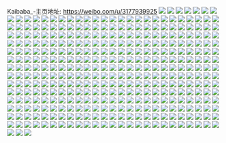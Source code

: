 Kaibaba_-主页地址: https://weibo.com/u/3177939925 
![](https://wx4.sinaimg.cn/mw2000/bd6b83d5gy1h9pket3kxaj223u35sx6p.jpg) 
![](https://wx4.sinaimg.cn/mw2000/bd6b83d5gy1h9pkeo6acmj223u35re82.jpg) 
![](https://wx4.sinaimg.cn/mw2000/bd6b83d5gy1h9pke704ovj227d1huhdu.jpg) 
![](https://wx4.sinaimg.cn/mw2000/bd6b83d5gy1h9pkdm671cj22id33z7wj.jpg) 
![](https://wx4.sinaimg.cn/mw2000/bd6b83d5gy1h9pkf0ixo8j228h35su0z.jpg) 
![](https://wx4.sinaimg.cn/mw2000/bd6b83d5gy1h9faacvlvkj21ww2v24qr.jpg) 
![](https://wx4.sinaimg.cn/mw2000/bd6b83d5gy1h9faang44vj20si14xjzm.jpg) 
![](https://wx4.sinaimg.cn/mw2000/bd6b83d5gy1h9faaewk1hj21c01pk4qp.jpg) 
![](https://wx4.sinaimg.cn/mw2000/bd6b83d5gy1h9faabdg7rj223u35shdu.jpg) 
![](https://wx4.sinaimg.cn/mw2000/bd6b83d5gy1h9faakhlcij223u35su0y.jpg) 
![](https://wx4.sinaimg.cn/mw2000/bd6b83d5gy1h9faamzw4oj223u35s7wj.jpg) 
![](https://wx4.sinaimg.cn/mw2000/bd6b83d5gy1h9faa7uj6vj222a35snpf.jpg) 
![](https://wx4.sinaimg.cn/mw2000/bd6b83d5gy1h9faae3d93j21n02ka7wi.jpg) 
![](https://wx4.sinaimg.cn/mw2000/bd6b83d5gy1h9faaw1879j23344mob2c.jpg) 
![](https://wx4.sinaimg.cn/mw2000/bd6b83d5gy1h6y44dkkt3j223u35re82.jpg) 
![](https://wx4.sinaimg.cn/mw2000/bd6b83d5gy1h6y4456timj223u35s7wi.jpg) 
![](https://wx4.sinaimg.cn/mw2000/bd6b83d5gy1h6y44n6l9lj223u35s440.jpg) 
![](https://wx4.sinaimg.cn/mw2000/bd6b83d5gy1h6y44ywxn5j21td2k50wo.jpg) 
![](https://wx4.sinaimg.cn/mw2000/bd6b83d5gy1h6y44tuzbhj21op2gf4qp.jpg) 
![](https://wx4.sinaimg.cn/mw2000/bd6b83d5gy1h6y44s2fmfj21nz1v2qv5.jpg) 
![](https://wx4.sinaimg.cn/mw2000/bd6b83d5gy1h6y44xkj2ej21c41s6ac7.jpg) 
![](https://wx4.sinaimg.cn/mw2000/bd6b83d5gy1h6y460um9oj223u35snpf.jpg) 
![](https://wx4.sinaimg.cn/mw2000/bd6b83d5gy1h6y46bjhl5j223t2ueu0x.jpg) 
![](https://wx4.sinaimg.cn/mw2000/bd6b83d5gy1h6t9q4h00rj223u35s1ky.jpg) 
![](https://wx4.sinaimg.cn/mw2000/bd6b83d5gy1h6t9qfo6kej21lo2bne81.jpg) 
![](https://wx4.sinaimg.cn/mw2000/bd6b83d5gy1h6t9q853bsj21yd33dx6p.jpg) 
![](https://wx4.sinaimg.cn/mw2000/bd6b83d5gy1h6t9q6m3fej223u35s0y1.jpg) 
![](https://wx4.sinaimg.cn/mw2000/bd6b83d5gy1h6t9q9g5qqj223u35stg9.jpg) 
![](https://wx4.sinaimg.cn/mw2000/bd6b83d5gy1h6t9qd2f8nj21ki28qu04.jpg) 
![](https://wx4.sinaimg.cn/mw2000/bd6b83d5gy1h6t9qbnhfkj21wx30l7wi.jpg) 
![](https://wx4.sinaimg.cn/mw2000/bd6b83d5gy1h6t9qhl1yej222g35rx6p.jpg) 
![](https://wx4.sinaimg.cn/mw2000/bd6b83d5gy1h6t9q1cg1uj222f2jt7wh.jpg) 
![](https://wx4.sinaimg.cn/mw2000/bd6b83d5gy1h6eluaihw8j223u35s42m.jpg) 
![](https://wx4.sinaimg.cn/mw2000/bd6b83d5gy1h6elucjpv3j22192upe81.jpg) 
![](https://wx4.sinaimg.cn/mw2000/bd6b83d5gy1h6elueiw9yj223u35snpd.jpg) 
![](https://wx4.sinaimg.cn/mw2000/bd6b83d5gy1h6elumef1hj225l338e84.jpg) 
![](https://wx4.sinaimg.cn/mw2000/bd6b83d5gy1h6em392k9kj21y71fbu0x.jpg) 
![](https://wx4.sinaimg.cn/mw2000/bd6b83d5gy1h6em33n2kmj224f2tv1l1.jpg) 
![](https://wx4.sinaimg.cn/mw2000/bd6b83d5gy1h6elzb33ypj228n2zjqs7.jpg) 
![](https://wx4.sinaimg.cn/mw2000/bd6b83d5gy1h6elxnt6z4j23402c0x6s.jpg) 
![](https://wx4.sinaimg.cn/mw2000/bd6b83d5gy1h6elxwxf7dj20sg1kv7lt.jpg) 
![](https://wx4.sinaimg.cn/mw2000/bd6b83d5gy1h6em0qqnwwj20sg1lqads.jpg) 
![](https://wx4.sinaimg.cn/mw2000/bd6b83d5gy1h63urohst5j21y735qna5.jpg) 
![](https://wx4.sinaimg.cn/mw2000/bd6b83d5gy1h63urm7ruxj223u35sajp.jpg) 
![](https://wx4.sinaimg.cn/mw2000/bd6b83d5gy1h63urwpi49j223u35sqv6.jpg) 
![](https://wx4.sinaimg.cn/mw2000/bd6b83d5gy1h63urtw7qlj222035se83.jpg) 
![](https://wx4.sinaimg.cn/mw2000/bd6b83d5gy1h63uun3svzj223u35s4qr.jpg) 
![](https://wx4.sinaimg.cn/mw2000/bd6b83d5gy1h63us03v1bj20m50yvwii.jpg) 
![](https://wx4.sinaimg.cn/mw2000/bd6b83d5gy1h5tyez3c2vj20u0190whl.jpg) 
![](https://wx4.sinaimg.cn/mw2000/bd6b83d5gy1h5tyfz31x0j20ti11uk00.jpg) 
![](https://wx4.sinaimg.cn/mw2000/bd6b83d5gy1h5tyf5b8o6j20u0190goe.jpg) 
![](https://wx4.sinaimg.cn/mw2000/bd6b83d5gy1h5tyfhwtzij20u01907rf.jpg) 
![](https://wx4.sinaimg.cn/mw2000/bd6b83d5gy1h5tyeo5mx9j20xr17a416.jpg) 
![](https://wx4.sinaimg.cn/mw2000/bd6b83d5gy1h5tyfqznlnj20u0190djg.jpg) 
![](https://wx4.sinaimg.cn/mw2000/bd6b83d5gy1h5tyft9t19j20u019snba.jpg) 
![](https://wx4.sinaimg.cn/mw2000/bd6b83d5gy1h5tyfwon97j20tw12cnbl.jpg) 
![](https://wx4.sinaimg.cn/mw2000/bd6b83d5gy1h5tyey23d5j20u0190wgy.jpg) 
![](https://wx4.sinaimg.cn/mw2000/bd6b83d5gy1h5tygajgvlj22c0340x6q.jpg) 
![](https://wx4.sinaimg.cn/mw2000/bd6b83d5gy1h5keduu0w8j20u019019h.jpg) 
![](https://wx4.sinaimg.cn/mw2000/bd6b83d5gy1h5kedwg6cdj20u0190k61.jpg) 
![](https://wx4.sinaimg.cn/mw2000/bd6b83d5gy1h5kedy0ss3j20se18zdt6.jpg) 
![](https://wx4.sinaimg.cn/mw2000/bd6b83d5gy1h5kee0lztoj20u0190qip.jpg) 
![](https://wx4.sinaimg.cn/mw2000/bd6b83d5gy1h5kee2ldooj21o02yoqv5.jpg) 
![](https://wx4.sinaimg.cn/mw2000/bd6b83d5gy1h5kejblcqzj20u019satu.jpg) 
![](https://wx4.sinaimg.cn/mw2000/bd6b83d5gy1h5kegvhf4jj20nb1ot0z4.jpg) 
![](https://wx4.sinaimg.cn/mw2000/bd6b83d5gy1h5kemmqibhj21900u0qhz.jpg) 
![](https://wx4.sinaimg.cn/mw2000/bd6b83d5gy1h5keo7fwzlj21900u0ap4.jpg) 
![](https://wx4.sinaimg.cn/mw2000/bd6b83d5gy1h5ftcqfs4ej20u0190nec.jpg) 
![](https://wx4.sinaimg.cn/mw2000/bd6b83d5gy1h5ftd0df29j20u0190dx0.jpg) 
![](https://wx4.sinaimg.cn/mw2000/bd6b83d5gy1h5ftcszmdej20tz11utl7.jpg) 
![](https://wx4.sinaimg.cn/mw2000/bd6b83d5gy1h5ftd9zwq7j20u0190k9j.jpg) 
![](https://wx4.sinaimg.cn/mw2000/bd6b83d5gy1h5ftcmmynhj20u0190as9.jpg) 
![](https://wx4.sinaimg.cn/mw2000/bd6b83d5gy1h5ftdda9jqj21900u0k54.jpg) 
![](https://wx4.sinaimg.cn/mw2000/bd6b83d5gy1h5ftdp8sy1j226d2x9b2b.jpg) 
![](https://wx4.sinaimg.cn/mw2000/bd6b83d5gy1h5ftenkbxvj22c033xqv7.jpg) 
![](https://wx4.sinaimg.cn/mw2000/bd6b83d5gy1h5ftezt9ikj20v91dcwxr.jpg) 
![](https://wx4.sinaimg.cn/mw2000/bd6b83d5gy1h5fth2cwyej20u0190x4f.jpg) 
![](https://wx4.sinaimg.cn/mw2000/bd6b83d5gy1h5etzsuhmbj20v90iignx.jpg) 
![](https://wx4.sinaimg.cn/mw2000/bd6b83d5gy1h5d38ldidoj20u0140guv.jpg) 
![](https://wx4.sinaimg.cn/mw2000/bd6b83d5gy1h5d39ag92rj20u01ar7ea.jpg) 
![](https://wx4.sinaimg.cn/mw2000/bd6b83d5gy1h5d38nocasj20u016r18l.jpg) 
![](https://wx4.sinaimg.cn/mw2000/bd6b83d5gy1h5d38q8zwpj20u0190n3m.jpg) 
![](https://wx4.sinaimg.cn/mw2000/bd6b83d5gy1h5d3922e8cj20u017e7c9.jpg) 
![](https://wx4.sinaimg.cn/mw2000/bd6b83d5gy1h5d3ouckqej20u019046p.jpg) 
![](https://wx4.sinaimg.cn/mw2000/bd6b83d5gy1h5d38saqiej20u01907b1.jpg) 
![](https://wx4.sinaimg.cn/mw2000/bd6b83d5gy1h5d38vj9nzj20u014pjyy.jpg) 
![](https://wx4.sinaimg.cn/mw2000/bd6b83d5gy1h5d39bo83kj20u0190tl3.jpg) 
![](https://wx4.sinaimg.cn/mw2000/bd6b83d5gy1h59u8is1raj20u0190jx4.jpg) 
![](https://wx4.sinaimg.cn/mw2000/bd6b83d5gy1h59u8n78j7j20u0190wl0.jpg) 
![](https://wx4.sinaimg.cn/mw2000/bd6b83d5gy1h59u8qc1xmj20u019mdox.jpg) 
![](https://wx4.sinaimg.cn/mw2000/bd6b83d5gy1h59uazibmoj20u0190tho.jpg) 
![](https://wx4.sinaimg.cn/mw2000/bd6b83d5gy1h59uahqwa3j20u01407as.jpg) 
![](https://wx4.sinaimg.cn/mw2000/bd6b83d5gy1h59u8vdrvrj20u0190wm7.jpg) 
![](https://wx4.sinaimg.cn/mw2000/bd6b83d5gy1h59u8s9xd7j20u012hn3g.jpg) 
![](https://wx4.sinaimg.cn/mw2000/bd6b83d5gy1h59u8kyf2kj20u0190agy.jpg) 
![](https://wx4.sinaimg.cn/mw2000/bd6b83d5gy1h59uak0uicj20u01800y5.jpg) 
![](https://wx4.sinaimg.cn/mw2000/bd6b83d5gy1h59uaiu9xmj20u0140wl2.jpg) 
![](https://wx4.sinaimg.cn/mw2000/bd6b83d5gy1h41mwuq5uyj21400u0436.jpg) 
![](https://wx4.sinaimg.cn/mw2000/bd6b83d5gy1h41mwu28omj22dc35sx6p.jpg) 
![](https://wx4.sinaimg.cn/mw2000/bd6b83d5gy1h41mwz2mclj20mi1sw45a.jpg) 
![](https://wx4.sinaimg.cn/mw2000/bd6b83d5gy1h41mwwhs3nj235s23u1ky.jpg) 
![](https://wx4.sinaimg.cn/mw2000/bd6b83d5gy1h41mwxwjl4j223u35rnpd.jpg) 
![](https://wx4.sinaimg.cn/mw2000/bd6b83d5gy1h41mws4q19j223u35se82.jpg) 
![](https://wx4.sinaimg.cn/mw2000/bd6b83d5gy1h41mxerwwvj216l0u0tlq.jpg) 
![](https://wx4.sinaimg.cn/mw2000/bd6b83d5gy1h3z76hkfc5j23402c0u0x.jpg) 
![](https://wx4.sinaimg.cn/mw2000/bd6b83d5gy1h3z76knrx8j22c0340x6p.jpg) 
![](https://wx4.sinaimg.cn/mw2000/bd6b83d5gy1h3z76nk9srj22252q6npd.jpg) 
![](https://wx4.sinaimg.cn/mw2000/bd6b83d5gy1h3z76l8l8yj21900u0tfl.jpg) 
![](https://wx4.sinaimg.cn/mw2000/bd6b83d5gy1h3z76pk5ppj21900u0ai2.jpg) 
![](https://wx4.sinaimg.cn/mw2000/bd6b83d5gy1h3z76qc7z0j20kw1nvgx1.jpg) 
![](https://wx4.sinaimg.cn/mw2000/bd6b83d5gy1h3z76rh8wuj20u0190jx7.jpg) 
![](https://wx4.sinaimg.cn/mw2000/bd6b83d5gy1h3ut40e6ixj21k02c0e81.jpg) 
![](https://wx4.sinaimg.cn/mw2000/bd6b83d5gy1h3ut3loassj22dc1kwhdt.jpg) 
![](https://wx4.sinaimg.cn/mw2000/bd6b83d5gy1h3ut3y4otlj21kw2dcx6p.jpg) 
![](https://wx4.sinaimg.cn/mw2000/bd6b83d5gy1h3ut3v4s49j21591pvtqh.jpg) 
![](https://wx4.sinaimg.cn/mw2000/bd6b83d5gy1h3ut3sd1eaj21kw2dckjl.jpg) 
![](https://wx4.sinaimg.cn/mw2000/bd6b83d5gy1h3ut3pt9yfj21kw2dcu0x.jpg) 
![](https://wx4.sinaimg.cn/mw2000/bd6b83d5gy1h3ut3n8kyyj21k02c07wh.jpg) 
![](https://wx4.sinaimg.cn/mw2000/bd6b83d5gy1h3ut3um3vsj21f624r1kx.jpg) 
![](https://wx4.sinaimg.cn/mw2000/bd6b83d5gy1h3ut43chibj21kw2dc1ky.jpg) 
![](https://wx4.sinaimg.cn/mw2000/bd6b83d5gy1h3ruwjjetgj22c0340b2a.jpg) 
![](https://wx4.sinaimg.cn/mw2000/bd6b83d5gy1h3ruwnoa3zj223u35r1ky.jpg) 
![](https://wx4.sinaimg.cn/mw2000/bd6b83d5gy1h3ruwpeoxkj223u35sqv5.jpg) 
![](https://wx4.sinaimg.cn/mw2000/bd6b83d5gy1h3ruww4vd0j22dc1kwnpd.jpg) 
![](https://wx4.sinaimg.cn/mw2000/bd6b83d5gy1h3ruwgcuzgj235r23i7wj.jpg) 
![](https://wx4.sinaimg.cn/mw2000/bd6b83d5gy1h3hxufss80j223u35q7wi.jpg) 
![](https://wx4.sinaimg.cn/mw2000/bd6b83d5gy1h3hxtpxragj21yt35phdu.jpg) 
![](https://wx4.sinaimg.cn/mw2000/bd6b83d5gy1h3hxucy94uj220135ru11.jpg) 
![](https://wx4.sinaimg.cn/mw2000/bd6b83d5gy1h3hxu77buij223u35sqv9.jpg) 
![](https://wx4.sinaimg.cn/mw2000/bd6b83d5gy1h3hxu0smxmj223u35snph.jpg) 
![](https://wx4.sinaimg.cn/mw2000/bd6b83d5gy1h3hxtgwwgvj223u35sx6q.jpg) 
![](https://wx4.sinaimg.cn/mw2000/bd6b83d5gy1h3hxuhcvnaj230c208u0x.jpg) 
![](https://wx4.sinaimg.cn/mw2000/bd6b83d5gy1h3f6adejshj20u013lkc1.jpg) 
![](https://wx4.sinaimg.cn/mw2000/bd6b83d5gy1h3f6ap4dh9j20u00si48t.jpg) 
![](https://wx4.sinaimg.cn/mw2000/bd6b83d5gy1h35rxk6oglj21d82ykhdt.jpg) 
![](https://wx4.sinaimg.cn/mw2000/bd6b83d5gy1h35ryhoqd4j21d82ykhdt.jpg) 
![](https://wx4.sinaimg.cn/mw2000/bd6b83d5gy1h35rvwv85sj21o0280x6p.jpg) 
![](https://wx4.sinaimg.cn/mw2000/bd6b83d5gy1h35rxace0qj20v914ctph.jpg) 
![](https://wx4.sinaimg.cn/mw2000/bd6b83d5gy1h34o7a8q00j21o02804qq.jpg) 
![](https://wx4.sinaimg.cn/mw2000/bd6b83d5gy1h34o7ecty1j21o02801ky.jpg) 
![](https://wx4.sinaimg.cn/mw2000/bd6b83d5gy1h34o7lfpkvj22bc3344qr.jpg) 
![](https://wx4.sinaimg.cn/mw2000/bd6b83d5gy1h34o7n4ch2j220830chdu.jpg) 
![](https://wx4.sinaimg.cn/mw2000/bd6b83d5gy1h2v0tw0rzxj21o02804qp.jpg) 
![](https://wx4.sinaimg.cn/mw2000/bd6b83d5gy1h2v10si8ilj21hv1ulkiu.jpg) 
![](https://wx4.sinaimg.cn/mw2000/bd6b83d5gy1h2v11dj751j21o0280npe.jpg) 
![](https://wx4.sinaimg.cn/mw2000/bd6b83d5gy1h2ghh6kbrgj21sc2dsu0y.jpg) 
![](https://wx4.sinaimg.cn/mw2000/bd6b83d5gy1h2ghnpd777j22yo1o0npd.jpg) 
![](https://wx4.sinaimg.cn/mw2000/bd6b83d5gy1h2ghnn3ao1j21jl27zqv5.jpg) 
![](https://wx4.sinaimg.cn/mw2000/bd6b83d5gy1h2ghgwpoebj20rw0qrgs3.jpg) 
![](https://wx4.sinaimg.cn/mw2000/bd6b83d5gy1h2ghgvz2e8j22bx2l1kjm.jpg) 
![](https://wx4.sinaimg.cn/mw2000/bd6b83d5gy1h2ghgxcg54j20ss0z411i.jpg) 
![](https://wx4.sinaimg.cn/mw2000/bd6b83d5gy1h2agzqey4lj20v90kuwu2.jpg) 
![](https://wx4.sinaimg.cn/mw2000/bd6b83d5gy1h23fkwa0k2j21o02807wi.jpg) 
![](https://wx4.sinaimg.cn/mw2000/bd6b83d5gy1h23fl8wuwqj21o0280kjm.jpg) 
![](https://wx4.sinaimg.cn/mw2000/bd6b83d5gy1h23fl11ygvj21nr2svx6r.jpg) 
![](https://wx4.sinaimg.cn/mw2000/bd6b83d5gy1h23flcd2wvj23401ru4qr.jpg) 
![](https://wx4.sinaimg.cn/mw2000/bd6b83d5gy1h23fll9p3qj22xj1d81kz.jpg) 
![](https://wx4.sinaimg.cn/mw2000/bd6b83d5gy1h23fl21scnj20u00srgvc.jpg) 
![](https://wx4.sinaimg.cn/mw2000/bd6b83d5gy1h227xmatgrj22c02c0b2d.jpg) 
![](https://wx4.sinaimg.cn/mw2000/bd6b83d5gy1h227xwbc7hj22bc334kjn.jpg) 
![](https://wx4.sinaimg.cn/mw2000/bd6b83d5gy1h2289vi3vrj20uu0uudpj.jpg) 
![](https://wx4.sinaimg.cn/mw2000/bd6b83d5gy1h227y5lhurj20tx0e5mzw.jpg) 
![](https://wx4.sinaimg.cn/mw2000/bd6b83d5gy1h228bqq67nj223c23ckjl.jpg) 
![](https://wx4.sinaimg.cn/mw2000/bd6b83d5gy1h1w895j0phj22c0340npe.jpg) 
![](https://wx4.sinaimg.cn/mw2000/bd6b83d5gy1h1w896agpcj20r813xqeu.jpg) 
![](https://wx4.sinaimg.cn/mw2000/bd6b83d5gy1h1w8825aljj21mz26p1ky.jpg) 
![](https://wx4.sinaimg.cn/mw2000/bd6b83d5gy1h1w87h6cfhj23342bc7wk.jpg) 
![](https://wx4.sinaimg.cn/mw2000/bd6b83d5gy1h1w8b38s63j21o0280u0y.jpg) 
![](https://wx4.sinaimg.cn/mw2000/bd6b83d5gy1h1w8d4kgmdj21o11z1x6p.jpg) 
![](https://wx4.sinaimg.cn/mw2000/bd6b83d5gy1h1v7lrgnz3j21o02804qq.jpg) 
![](https://wx4.sinaimg.cn/mw2000/bd6b83d5gy1h1v7j7uq2cj21ns25yqv5.jpg) 
![](https://wx4.sinaimg.cn/mw2000/bd6b83d5gy1h1v7jshi5sj21o02804qq.jpg) 
![](https://wx4.sinaimg.cn/mw2000/bd6b83d5gy1h1v7iryusbj21o0280hdt.jpg) 
![](https://wx4.sinaimg.cn/mw2000/bd6b83d5gy1h1v7jn1oqhj22c03401ky.jpg) 
![](https://wx4.sinaimg.cn/mw2000/bd6b83d5gy1h1v7jhhvw6j21m82301ky.jpg) 
![](https://wx4.sinaimg.cn/mw2000/bd6b83d5gy1h1v7il5og2j22bc334x6r.jpg) 
![](https://wx4.sinaimg.cn/mw2000/bd6b83d5gy1h1v7ipirm1j22c03407wl.jpg) 
![](https://wx4.sinaimg.cn/mw2000/bd6b83d5gy1h1lzgkk9c5j21j21w91kx.jpg) 
![](https://wx4.sinaimg.cn/mw2000/bd6b83d5gy1h1lzgnh49sj21kw23vb29.jpg) 
![](https://wx4.sinaimg.cn/mw2000/bd6b83d5gy1h0yw5pr5ksj21r01zb4qq.jpg) 
![](https://wx4.sinaimg.cn/mw2000/bd6b83d5gy1h0yw5y82b7j21o0280npe.jpg) 
![](https://wx4.sinaimg.cn/mw2000/bd6b83d5gy1h0ooloy08zj20u01hctqf.jpg) 
![](https://wx4.sinaimg.cn/mw2000/bd6b83d5gy1h0oolo8lg8j22c02c0hdu.jpg) 
![](https://wx4.sinaimg.cn/mw2000/bd6b83d5gy1h0oontrot5j21lk1nqx6p.jpg) 
![](https://wx4.sinaimg.cn/mw2000/bd6b83d5gy1h0ooms7hlej21o0280qv5.jpg) 
![](https://wx4.sinaimg.cn/mw2000/bd6b83d5gy1h0htn7mc1fj218y2114qq.jpg) 
![](https://wx4.sinaimg.cn/mw2000/bd6b83d5gy1h0htn92ivfj217b1lm1kx.jpg) 
![](https://wx4.sinaimg.cn/mw2000/bd6b83d5gy1h0htn29owrj21m61yqu0y.jpg) 
![](https://wx4.sinaimg.cn/mw2000/bd6b83d5gy1h0htngn311j21br1ps1ky.jpg) 
![](https://wx4.sinaimg.cn/mw2000/bd6b83d5gy1h0htnbexitj21511k97wh.jpg) 
![](https://wx4.sinaimg.cn/mw2000/bd6b83d5gy1h0htnnaefqj21hj1z3hdu.jpg) 
![](https://wx4.sinaimg.cn/mw2000/bd6b83d5gy1h0htmusjy5j21o02801kx.jpg) 
![](https://wx4.sinaimg.cn/mw2000/bd6b83d5gy1gyllj3pagkj21id244b2a.jpg) 
![](https://wx4.sinaimg.cn/mw2000/bd6b83d5gy1gyllkkvg8aj21ky1y9u0x.jpg) 
![](https://wx4.sinaimg.cn/mw2000/bd6b83d5gy1gyllly8gi3j21nz24c7wi.jpg) 
![](https://wx4.sinaimg.cn/mw2000/bd6b83d5gy1gylligei2lj21o01o0x6p.jpg) 
![](https://wx4.sinaimg.cn/mw2000/bd6b83d5gy1gylljmsy3qj21o01o0kjl.jpg) 
![](https://wx4.sinaimg.cn/mw2000/bd6b83d5gy1gylll567nvj20ue1551ef.jpg) 
![](https://wx4.sinaimg.cn/mw2000/bd6b83d5gy1gyllknan51j224w24we82.jpg) 
![](https://wx4.sinaimg.cn/mw2000/bd6b83d5gy1gyllkqrsd9j21o01o01ky.jpg) 
![](https://wx4.sinaimg.cn/mw2000/bd6b83d5gy1gylll8g5ayj20vc15skfi.jpg) 
![](https://wx4.sinaimg.cn/mw2000/bd6b83d5gy1gylllca1j1j21o01o0qv5.jpg) 
![](https://wx4.sinaimg.cn/mw2000/bd6b83d5gy1gylll36o06j22112x4hdv.jpg) 
![](https://wx4.sinaimg.cn/mw2000/bd6b83d5gy1gyllkdafr2j21bi1sne81.jpg) 
![](https://wx4.sinaimg.cn/mw2000/bd6b83d5gy1gylllgkj3ej21o01o04qq.jpg) 
![](https://wx4.sinaimg.cn/mw2000/bd6b83d5gy1gylllpmhiej22c0340x6u.jpg) 
![](https://wx4.sinaimg.cn/mw2000/bd6b83d5gy1gyllltyi0ej21o01o0hdu.jpg) 
![](https://wx4.sinaimg.cn/mw2000/bd6b83d5gy1gy0n0wre2xj20vc15s4jl.jpg) 
![](https://wx4.sinaimg.cn/mw2000/bd6b83d5gy1gy0n0un18ij21o0280e82.jpg) 
![](https://wx4.sinaimg.cn/mw2000/bd6b83d5gy1gy0n1srwc4j228233i4qs.jpg) 
![](https://wx4.sinaimg.cn/mw2000/bd6b83d5gy1gy0n0xgbvyj215t1e9k3g.jpg) 
![](https://wx4.sinaimg.cn/mw2000/bd6b83d5gy1gy0n0v4ti6j20to142jz2.jpg) 
![](https://wx4.sinaimg.cn/mw2000/bd6b83d5gy1gy0n16k392j226b33ze82.jpg) 
![](https://wx4.sinaimg.cn/mw2000/bd6b83d5gy1gy0n191eugj22c02yke83.jpg) 
![](https://wx4.sinaimg.cn/mw2000/bd6b83d5gy1gy0n1ftg5wj21nv22mx6p.jpg) 
![](https://wx4.sinaimg.cn/mw2000/bd6b83d5gy1gy0n24hnvhj22362ye1kz.jpg) 
![](https://wx4.sinaimg.cn/mw2000/bd6b83d5gy1gy0n1uhtbuj20mi1s2atd.jpg) 
![](https://wx4.sinaimg.cn/mw2000/bd6b83d5gy1gy0n399dxtj22c03404qq.jpg) 
![](https://wx4.sinaimg.cn/mw2000/bd6b83d5gy1gwqmb7lu9ej21nl246u0x.jpg) 
![](https://wx4.sinaimg.cn/mw2000/bd6b83d5gy1gwqmbcyrdcj21ny235qv5.jpg) 
![](https://wx4.sinaimg.cn/mw2000/bd6b83d5gy1gwqmbdo1bsj20vc15s11e.jpg) 
![](https://wx4.sinaimg.cn/mw2000/bd6b83d5gy1gwqmbe7nnxj21611fwnea.jpg) 
![](https://wx4.sinaimg.cn/mw2000/bd6b83d5gy1gwqmb1pjbkj21ka1w07wh.jpg) 
![](https://wx4.sinaimg.cn/mw2000/bd6b83d5gy1gwqmbevlqgj20vb14kws0.jpg) 
![](https://wx4.sinaimg.cn/mw2000/bd6b83d5gy1gwqmbfdztpj20u0140tmv.jpg) 
![](https://wx4.sinaimg.cn/mw2000/bd6b83d5gy1gwf2wp8ih0j21s01s07wi.jpg) 
![](https://wx4.sinaimg.cn/mw2000/bd6b83d5gy1gwf2wc66mjj22c02c0b2b.jpg) 
![](https://wx4.sinaimg.cn/mw2000/bd6b83d5gy1gwf2w1woiqj21yd2397wi.jpg) 
![](https://wx4.sinaimg.cn/mw2000/bd6b83d5gy1gwf2vzmus3j2243243u0y.jpg) 
![](https://wx4.sinaimg.cn/mw2000/bd6b83d5gy1gwf2wn7c72j21vs2ny4qr.jpg) 
![](https://wx4.sinaimg.cn/mw2000/bd6b83d5gy1gwf2w5hdbdj21sw1swu0x.jpg) 
![](https://wx4.sinaimg.cn/mw2000/bd6b83d5gy1gwf2w84lg3j22c02c0hdu.jpg) 
![](https://wx4.sinaimg.cn/mw2000/bd6b83d5gy1gwf32yy06rj22c02c0hdu.jpg) 
![](https://wx4.sinaimg.cn/mw2000/bd6b83d5gy1gwf2y3vxpwj22c02c0hdu.jpg) 
![](https://wx4.sinaimg.cn/mw2000/bd6b83d5gy1gwf2w3szjgj22c02c04qq.jpg) 
![](https://wx4.sinaimg.cn/mw2000/bd6b83d5gy1gwf2wkk0e5j21lt335hdu.jpg) 
![](https://wx4.sinaimg.cn/mw2000/bd6b83d5gy1gwf2ydcwypj22c02c0e83.jpg) 
![](https://wx4.sinaimg.cn/mw2000/bd6b83d5gy1gwf3i2fh5uj21ha1kn7wh.jpg) 
![](https://wx4.sinaimg.cn/mw2000/bd6b83d5gy1gwf31xrq90j20sj0mhgrp.jpg) 
![](https://wx4.sinaimg.cn/mw2000/bd6b83d5gy1gwf3305utxj22c02c0e81.jpg) 
![](https://wx4.sinaimg.cn/mw2000/bd6b83d5gy1gwf37vso11j22c02c0kjm.jpg) 
![](https://wx4.sinaimg.cn/mw2000/003t4jlzgy1gvqeipxibuj61nz24sqv502.jpg) 
![](https://wx4.sinaimg.cn/mw2000/003t4jlzgy1gvqej5ssm8j60w616wqgh02.jpg) 
![](https://wx4.sinaimg.cn/mw2000/003t4jlzgy1gvqej6msjyj60t215r45d02.jpg) 
![](https://wx4.sinaimg.cn/mw2000/003t4jlzgy1gvqej1ml3ij61sc2du4qt02.jpg) 
![](https://wx4.sinaimg.cn/mw2000/003t4jlzgy1gvqejdtp1nj620t2r54qq02.jpg) 
![](https://wx4.sinaimg.cn/mw2000/003t4jlzgy1gvqek4v0c6j61o0280e8102.jpg) 
![](https://wx4.sinaimg.cn/mw2000/003t4jlzgy1gvqej3olu6j60th11kgyg02.jpg) 
![](https://wx4.sinaimg.cn/mw2000/003t4jlzgy1gvqeklmy4fj60ni1o91kx02.jpg) 
![](https://wx4.sinaimg.cn/mw2000/003t4jlzgy1gvqel6f9rpj61op38pkjm02.jpg) 
![](https://wx4.sinaimg.cn/mw2000/003t4jlzgy1gvqem0l4sqj61il34ze8202.jpg) 
![](https://wx4.sinaimg.cn/mw2000/003t4jlzgy1gvqelxvmkvj61mt36lu0y02.jpg) 
![](https://wx4.sinaimg.cn/mw2000/003t4jlzgy1gvqemqveayj62yk1d87wi02.jpg) 
![](https://wx4.sinaimg.cn/mw2000/003t4jlzgy1gv8ar65bwcj61sc2dse8102.jpg) 
![](https://wx4.sinaimg.cn/mw2000/003t4jlzgy1gv8arbh5i9j61sc2dsqv502.jpg) 
![](https://wx4.sinaimg.cn/mw2000/003t4jlzgy1gv8asb0zbtj61m625znpd02.jpg) 
![](https://wx4.sinaimg.cn/mw2000/003t4jlzgy1gv8arkdnx9j62c03401kz02.jpg) 
![](https://wx4.sinaimg.cn/mw2000/003t4jlzgy1gv8arufcabj60sg1bs1kx02.jpg) 
![](https://wx4.sinaimg.cn/mw2000/003t4jlzgy1gv8arpetg3j61o02ej7wi02.jpg) 
![](https://wx4.sinaimg.cn/mw2000/003t4jlzgy1gv8asvtuj9j62c035ke8302.jpg) 
![](https://wx4.sinaimg.cn/mw2000/003t4jlzgy1gv8as5nuwvj63402c0npf02.jpg) 
![](https://wx4.sinaimg.cn/mw2000/003t4jlzgy1gv8asma8rxj62ds1sce8302.jpg) 
![](https://wx4.sinaimg.cn/mw2000/003t4jlzgy1gv6ntjmiqgj623u35su0y02.jpg) 
![](https://wx4.sinaimg.cn/mw2000/003t4jlzgy1gv6ntsfzoxj623u321qv802.jpg) 
![](https://wx4.sinaimg.cn/mw2000/003t4jlzgy1gv6ntpzjw0j623d35re8202.jpg) 
![](https://wx4.sinaimg.cn/mw2000/003t4jlzgy1gv6ntmgstnj623u35se8202.jpg) 
![](https://wx4.sinaimg.cn/mw2000/003t4jlzgy1gv6ntgdjxyj623u35shdv02.jpg) 
![](https://wx4.sinaimg.cn/mw2000/003t4jlzgy1gv6nteccw7j623u35rhdu02.jpg) 
![](https://wx4.sinaimg.cn/mw2000/003t4jlzgy1gv6ntwm8htj635s23ue8302.jpg) 
![](https://wx4.sinaimg.cn/mw2000/003t4jlzgy1gv4nd4sjyyj622d2nax6p02.jpg) 
![](https://wx4.sinaimg.cn/mw2000/003t4jlzgy1gv4ncydyeuj623u35s1kx02.jpg) 
![](https://wx4.sinaimg.cn/mw2000/003t4jlzgy1gv4nczm5vxj623u35s1kx02.jpg) 
![](https://wx4.sinaimg.cn/mw2000/003t4jlzgy1gv4nddpqzaj61uv35skjm02.jpg) 
![](https://wx4.sinaimg.cn/mw2000/003t4jlzgy1gv4ncx42o8j61zj1h4hdt02.jpg) 
![](https://wx4.sinaimg.cn/mw2000/003t4jlzgy1gv4nd8sbzmj61mv29zx6p02.jpg) 
![](https://wx4.sinaimg.cn/mw2000/003t4jlzgy1gumvdqiu06j62c03401l002.jpg) 
![](https://wx4.sinaimg.cn/mw2000/003t4jlzgy1gumvcz2i5ij61o0280b2a02.jpg) 
![](https://wx4.sinaimg.cn/mw2000/003t4jlzgy1gumvct9zqwj62c02c07wi02.jpg) 
![](https://wx4.sinaimg.cn/mw2000/003t4jlzgy1gumvci3gruj61o0280qv502.jpg) 
![](https://wx4.sinaimg.cn/mw2000/003t4jlzgy1gumvd9tw6yj60v915a4ew02.jpg) 
![](https://wx4.sinaimg.cn/mw2000/003t4jlzgy1gumvd85fkyj61o0280x6p02.jpg) 
![](https://wx4.sinaimg.cn/mw2000/003t4jlzgy1gumvcqkcycj62c02c01kz02.jpg) 
![](https://wx4.sinaimg.cn/mw2000/003t4jlzgy1gumvd42ht3j61o028s4qq02.jpg) 
![](https://wx4.sinaimg.cn/mw2000/003t4jlzgy1gumvdgd9wqj61o0280u0x02.jpg) 
![](https://wx4.sinaimg.cn/mw2000/003t4jlzgy1gumvdse69kj60zj1757qd02.jpg) 
![](https://wx4.sinaimg.cn/mw2000/003t4jlzgy1gumvdvrf6aj62zc28ie8202.jpg) 
![](https://wx4.sinaimg.cn/mw2000/003t4jlzgy1guhpo2fbbwj60u0140tvu02.jpg) 
![](https://wx4.sinaimg.cn/mw2000/003t4jlzgy1guhph1j14gj61g61xk1kz02.jpg) 
![](https://wx4.sinaimg.cn/mw2000/003t4jlzgy1guhpil0iwcj61sc2dskjo02.jpg) 
![](https://wx4.sinaimg.cn/mw2000/003t4jlzgy1guhpzcwu07j61jn217b2902.jpg) 
![](https://wx4.sinaimg.cn/mw2000/003t4jlzgy1guhpin0ldqj611a0u0qbu02.jpg) 
![](https://wx4.sinaimg.cn/mw2000/003t4jlzgy1guhpjeqszqj611s0prti202.jpg) 
![](https://wx4.sinaimg.cn/mw2000/bd6b83d5gy1gt0h2vg0ohj21o02yoe82.jpg) 
![](https://wx4.sinaimg.cn/mw2000/bd6b83d5gy1gt0h30x648j21mi2w27wi.jpg) 
![](https://wx4.sinaimg.cn/mw2000/bd6b83d5gy1gt0h2r6kg9j21j12wbqv5.jpg) 
![](https://wx4.sinaimg.cn/mw2000/bd6b83d5gy1gt0h5pjwvkj22b62yeu0y.jpg) 
![](https://wx4.sinaimg.cn/mw2000/bd6b83d5gy1gt0h581smdj222l33vu0x.jpg) 
![](https://wx4.sinaimg.cn/mw2000/bd6b83d5gy1gt0h5hf3l1j22c02c0kjm.jpg) 
![](https://wx4.sinaimg.cn/mw2000/bd6b83d5gy1gt0h68vzjdj22c02c0hdv.jpg) 
![](https://wx4.sinaimg.cn/mw2000/bd6b83d5gy1gt0h6quv8yj22c02c07wj.jpg) 
![](https://wx4.sinaimg.cn/mw2000/bd6b83d5gy1gt0h4nkeruj20rs86lx6r.jpg) 
![](https://wx4.sinaimg.cn/mw2000/bd6b83d5gy1gt0h6yx681j20rs7197wj.jpg) 
![](https://wx4.sinaimg.cn/mw2000/bd6b83d5gy1gt0h4qz7xqj20rs354u0x.jpg) 
![](https://wx4.sinaimg.cn/mw2000/bd6b83d5gy1gt0h4fvmglj20rs54akjm.jpg) 
![](https://wx4.sinaimg.cn/mw2000/bd6b83d5gy1gt0h4vuguxj20rs4vhnpe.jpg) 
![](https://wx4.sinaimg.cn/mw2000/bd6b83d5gy1gt0h5348otj21sc2dsb2a.jpg) 
![](https://wx4.sinaimg.cn/mw2000/bd6b83d5gy1gsn9obb10hj22ax2orx6q.jpg) 
![](https://wx4.sinaimg.cn/mw2000/bd6b83d5gy1gsn9ofbzvmj22c02rj1kz.jpg) 
![](https://wx4.sinaimg.cn/mw2000/bd6b83d5gy1gsn9ojz0wtj22c02l44qr.jpg) 
![](https://wx4.sinaimg.cn/mw2000/bd6b83d5gy1gsn9op3hy2j22ax2m3x6q.jpg) 
![](https://wx4.sinaimg.cn/mw2000/bd6b83d5gy1gsn9o6qnfgj22bo2mm4qr.jpg) 
![](https://wx4.sinaimg.cn/mw2000/bd6b83d5gy1gsn9osnsa5j22c0340npf.jpg) 
![](https://wx4.sinaimg.cn/mw2000/bd6b83d5gy1gsn9ovkt37j22c0340npf.jpg) 
![](https://wx4.sinaimg.cn/mw2000/bd6b83d5gy1grw3ds723pj22c02c07wh.jpg) 
![](https://wx4.sinaimg.cn/mw2000/bd6b83d5gy1grw3e8phmmj20kd0p00wl.jpg) 
![](https://wx4.sinaimg.cn/mw2000/bd6b83d5gy1grp2hex65fj226n3404qq.jpg) 
![](https://wx4.sinaimg.cn/mw2000/bd6b83d5gy1grp29hmhgmj222g340u0x.jpg) 
![](https://wx4.sinaimg.cn/mw2000/bd6b83d5gy1grp2iujyb3j21vo3404qq.jpg) 
![](https://wx4.sinaimg.cn/mw2000/bd6b83d5gy1grp2hhr8b9j20rs3qux6q.jpg) 
![](https://wx4.sinaimg.cn/mw2000/bd6b83d5gy1grp2j18yplj22bb333nj8.jpg) 
![](https://wx4.sinaimg.cn/mw2000/bd6b83d5gy1grp2h8tc0tj21o01o07wh.jpg) 
![](https://wx4.sinaimg.cn/mw2000/bd6b83d5gy1grp2hada80j21o01o0h8r.jpg) 
![](https://wx4.sinaimg.cn/mw2000/bd6b83d5gy1grp2hc9trej21il1innpd.jpg) 
![](https://wx4.sinaimg.cn/mw2000/bd6b83d5gy1grp2j0duxrj21e418b412.jpg) 
![](https://wx4.sinaimg.cn/mw2000/bd6b83d5gy1gqyjzwn159j22801o0qv7.jpg) 
![](https://wx4.sinaimg.cn/mw2000/bd6b83d5gy1gqyjzynqxgj22801o0qv7.jpg) 
![](https://wx4.sinaimg.cn/mw2000/003t4jlzgy1gqyk06g47mj62801o07wj02.jpg) 
![](https://wx4.sinaimg.cn/mw2000/bd6b83d5gy1gqyk044uxxj22801o07wh.jpg) 
![](https://wx4.sinaimg.cn/mw2000/bd6b83d5gy1gqyk08uko0j22801o01l0.jpg) 
![](https://wx4.sinaimg.cn/mw2000/bd6b83d5gy1gqkue1fmyvj20sg0l9qr8.jpg) 
![](https://wx4.sinaimg.cn/mw2000/bd6b83d5gy1gqkue0pebhj22c0246x6t.jpg) 
![](https://wx4.sinaimg.cn/mw2000/bd6b83d5gy1gqkudxfhv1j22c02c0h34.jpg) 
![](https://wx4.sinaimg.cn/mw2000/bd6b83d5gy1gqkufu4a9qj22c02c04fs.jpg) 
![](https://wx4.sinaimg.cn/mw2000/bd6b83d5gy1gqkuhbc3pjj20rs15o4qq.jpg) 
![](https://wx4.sinaimg.cn/mw2000/bd6b83d5gy1gqj6a5c6t2j20rs1qie60.jpg) 
![](https://wx4.sinaimg.cn/mw2000/bd6b83d5gy1gqj6a3rce6j20rs1qihci.jpg) 
![](https://wx4.sinaimg.cn/mw2000/bd6b83d5gy1gqj6advn01j21oi1o0wst.jpg) 
![](https://wx4.sinaimg.cn/mw2000/bd6b83d5gy1gqj6b6lc8fj20rr0ii4eg.jpg) 
![](https://wx4.sinaimg.cn/mw2000/bd6b83d5gy1gqj6aha9sij20rs2bab29.jpg) 
![](https://wx4.sinaimg.cn/mw2000/bd6b83d5gy1gqj6ed344jj20v90w0qdg.jpg) 
![](https://wx4.sinaimg.cn/mw2000/bd6b83d5ly1gq363prn4tj21o01o0qv5.jpg) 
![](https://wx4.sinaimg.cn/mw2000/bd6b83d5ly1gq3641n288j21o01o07wi.jpg) 
![](https://wx4.sinaimg.cn/mw2000/bd6b83d5ly1gq363nrjj2j22c02c01l0.jpg) 
![](https://wx4.sinaimg.cn/mw2000/bd6b83d5ly1gq363y2j6qj21g2280x6q.jpg) 
![](https://wx4.sinaimg.cn/mw2000/bd6b83d5ly1gq363zso5ej21j12551ky.jpg) 
![](https://wx4.sinaimg.cn/mw2000/bd6b83d5ly1gq363tx8i2j228z2brqv6.jpg) 
![](https://wx4.sinaimg.cn/mw2000/bd6b83d5ly1gq363vj7a5j228k2fwqv5.jpg) 
![](https://wx4.sinaimg.cn/mw2000/bd6b83d5ly1gq364tad3mj22ba33zx6p.jpg) 
![](https://wx4.sinaimg.cn/mw2000/bd6b83d5ly1gq364rqdl7j21md27ykjl.jpg) 
![](https://wx4.sinaimg.cn/mw2000/bd6b83d5ly1gq364x0wvjj21y91vdkjl.jpg) 
![](https://wx4.sinaimg.cn/mw2000/bd6b83d5ly1gq365vxl8jj21o0280x6p.jpg) 
![](https://wx4.sinaimg.cn/mw2000/bd6b83d5ly1gq364v2928j21sc2ds1ky.jpg) 
![](https://wx4.sinaimg.cn/mw2000/bd6b83d5gy1gpw9wv8ozaj20u012gdqx.jpg) 
![](https://wx4.sinaimg.cn/mw2000/bd6b83d5gy1gpw9x7orlej20u00zy7cl.jpg) 
![](https://wx4.sinaimg.cn/mw2000/bd6b83d5gy1gpw9xer1lvj20u00v27dz.jpg) 
![](https://wx4.sinaimg.cn/mw2000/bd6b83d5gy1gpw9xalpxzj20u0140k34.jpg) 
![](https://wx4.sinaimg.cn/mw2000/bd6b83d5gy1gpw9x3yhpsj20u00u0gv8.jpg) 
![](https://wx4.sinaimg.cn/mw2000/bd6b83d5gy1gpu0ceqtvzj21lq1ztqv5.jpg) 
![](https://wx4.sinaimg.cn/mw2000/bd6b83d5gy1glueqxa68aj20u01401c8.jpg) 
![](https://wx4.sinaimg.cn/mw2000/bd6b83d5gy1glueqzxiwpj20u01407nt.jpg) 
